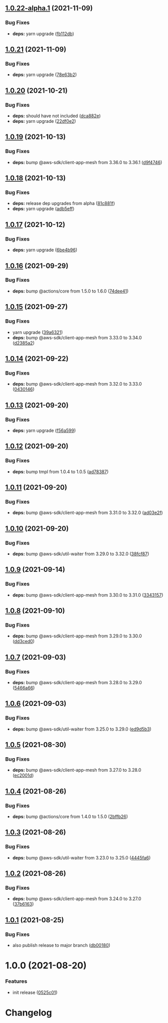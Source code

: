 ## [1.0.22-alpha.1](https://github.com/scribd/amazon-appmesh-virtual-service-action/compare/v1.0.21...v1.0.22-alpha.1) (2021-11-09)


### Bug Fixes

* **deps:** yarn upgrade ([fb112db](https://github.com/scribd/amazon-appmesh-virtual-service-action/commit/fb112dbd11d4814b55e8b78e26954634ac1f3fbf))

## [1.0.21](https://github.com/scribd/amazon-appmesh-virtual-service-action/compare/v1.0.20...v1.0.21) (2021-11-09)


### Bug Fixes

* **deps:** yarn upgrade ([78e63b2](https://github.com/scribd/amazon-appmesh-virtual-service-action/commit/78e63b24753a593b7b2ef5ee575cdfa961ee8fdc))

## [1.0.20](https://github.com/scribd/amazon-appmesh-virtual-service-action/compare/v1.0.19...v1.0.20) (2021-10-21)


### Bug Fixes

* **deps:** should have not included ([dca882e](https://github.com/scribd/amazon-appmesh-virtual-service-action/commit/dca882e9c741f00eb19f52213243ac5d0297d69b))
* **deps:** yarn upgrade ([22df0e2](https://github.com/scribd/amazon-appmesh-virtual-service-action/commit/22df0e2c68e00373fe9d20807a9f58cf1dbd109c))

## [1.0.19](https://github.com/scribd/amazon-appmesh-virtual-service-action/compare/v1.0.18...v1.0.19) (2021-10-13)


### Bug Fixes

* **deps:** bump @aws-sdk/client-app-mesh from 3.36.0 to 3.36.1 ([d9f4746](https://github.com/scribd/amazon-appmesh-virtual-service-action/commit/d9f47462bf7ab0a61a26574b44f93e19d7a898e5))

## [1.0.18](https://github.com/scribd/amazon-appmesh-virtual-service-action/compare/v1.0.17...v1.0.18) (2021-10-13)


### Bug Fixes

* **deps:** release dep upgrades from alpha ([81c881f](https://github.com/scribd/amazon-appmesh-virtual-service-action/commit/81c881f9909d729620d27910118cc2d6b959a5b4))
* **deps:** yarn upgrade ([adb5eff](https://github.com/scribd/amazon-appmesh-virtual-service-action/commit/adb5effe645e8d0b5034ab6b564ec1da24f4beab))

## [1.0.17](https://github.com/scribd/amazon-appmesh-virtual-service-action/compare/v1.0.16...v1.0.17) (2021-10-12)


### Bug Fixes

* **deps:** yarn upgrade ([6be4b96](https://github.com/scribd/amazon-appmesh-virtual-service-action/commit/6be4b96ad1f73fb07a37f4210db056192a82247a))

## [1.0.16](https://github.com/scribd/amazon-appmesh-virtual-service-action/compare/v1.0.15...v1.0.16) (2021-09-29)


### Bug Fixes

* **deps:** bump @actions/core from 1.5.0 to 1.6.0 ([74dee41](https://github.com/scribd/amazon-appmesh-virtual-service-action/commit/74dee411940c8f05431c91ac461cd1ffaf4f06e8))

## [1.0.15](https://github.com/scribd/amazon-appmesh-virtual-service-action/compare/v1.0.14...v1.0.15) (2021-09-27)


### Bug Fixes

* yarn upgrade ([39a6321](https://github.com/scribd/amazon-appmesh-virtual-service-action/commit/39a6321d0d044acadcd5ed696ccd9b967ec4ee86))
* **deps:** bump @aws-sdk/client-app-mesh from 3.33.0 to 3.34.0 ([d2385a2](https://github.com/scribd/amazon-appmesh-virtual-service-action/commit/d2385a242950cf05ca76cafb127aa5d5d4bf3362))

## [1.0.14](https://github.com/scribd/amazon-appmesh-virtual-service-action/compare/v1.0.13...v1.0.14) (2021-09-22)


### Bug Fixes

* **deps:** bump @aws-sdk/client-app-mesh from 3.32.0 to 3.33.0 ([0430146](https://github.com/scribd/amazon-appmesh-virtual-service-action/commit/04301463b743a96d2d566181ed75ff170242362b))

## [1.0.13](https://github.com/scribd/amazon-appmesh-virtual-service-action/compare/v1.0.12...v1.0.13) (2021-09-20)


### Bug Fixes

* **deps:** yarn upgrade ([f56a599](https://github.com/scribd/amazon-appmesh-virtual-service-action/commit/f56a599b4493dc5def5a054489687a86c56b66ce))

## [1.0.12](https://github.com/scribd/amazon-appmesh-virtual-service-action/compare/v1.0.11...v1.0.12) (2021-09-20)


### Bug Fixes

* **deps:** bump tmpl from 1.0.4 to 1.0.5 ([ad78387](https://github.com/scribd/amazon-appmesh-virtual-service-action/commit/ad783874202aa3ac83414667a3ce444179c8d324))

## [1.0.11](https://github.com/scribd/amazon-appmesh-virtual-service-action/compare/v1.0.10...v1.0.11) (2021-09-20)


### Bug Fixes

* **deps:** bump @aws-sdk/client-app-mesh from 3.31.0 to 3.32.0 ([ad03e2f](https://github.com/scribd/amazon-appmesh-virtual-service-action/commit/ad03e2f3e2687aca5cd8b8a26bd815943fac2457))

## [1.0.10](https://github.com/scribd/amazon-appmesh-virtual-service-action/compare/v1.0.9...v1.0.10) (2021-09-20)


### Bug Fixes

* **deps:** bump @aws-sdk/util-waiter from 3.29.0 to 3.32.0 ([38fcf87](https://github.com/scribd/amazon-appmesh-virtual-service-action/commit/38fcf87548f1848cb8978b81010c5ad933783706))

## [1.0.9](https://github.com/scribd/amazon-appmesh-virtual-service-action/compare/v1.0.8...v1.0.9) (2021-09-14)


### Bug Fixes

* **deps:** bump @aws-sdk/client-app-mesh from 3.30.0 to 3.31.0 ([3343157](https://github.com/scribd/amazon-appmesh-virtual-service-action/commit/3343157ff3dc7def3cec54694ef768d5d412ae7b))

## [1.0.8](https://github.com/scribd/amazon-appmesh-virtual-service-action/compare/v1.0.7...v1.0.8) (2021-09-10)


### Bug Fixes

* **deps:** bump @aws-sdk/client-app-mesh from 3.29.0 to 3.30.0 ([dd3ced0](https://github.com/scribd/amazon-appmesh-virtual-service-action/commit/dd3ced091834f10230c36d1651ae514eeb0a77c8))

## [1.0.7](https://github.com/scribd/amazon-appmesh-virtual-service-action/compare/v1.0.6...v1.0.7) (2021-09-03)


### Bug Fixes

* **deps:** bump @aws-sdk/client-app-mesh from 3.28.0 to 3.29.0 ([5466a66](https://github.com/scribd/amazon-appmesh-virtual-service-action/commit/5466a66a38e09c443c2d46b49071820d69c37605))

## [1.0.6](https://github.com/scribd/amazon-appmesh-virtual-service-action/compare/v1.0.5...v1.0.6) (2021-09-03)


### Bug Fixes

* **deps:** bump @aws-sdk/util-waiter from 3.25.0 to 3.29.0 ([ed9d5b3](https://github.com/scribd/amazon-appmesh-virtual-service-action/commit/ed9d5b3a7dbc0fd3f6798428c10edb147dd0b3fb))

## [1.0.5](https://github.com/scribd/amazon-appmesh-virtual-service-action/compare/v1.0.4...v1.0.5) (2021-08-30)


### Bug Fixes

* **deps:** bump @aws-sdk/client-app-mesh from 3.27.0 to 3.28.0 ([ec2001d](https://github.com/scribd/amazon-appmesh-virtual-service-action/commit/ec2001d4639c635858ca74ff9ced9f49553d9ab0))

## [1.0.4](https://github.com/scribd/amazon-appmesh-virtual-service-action/compare/v1.0.3...v1.0.4) (2021-08-26)


### Bug Fixes

* **deps:** bump @actions/core from 1.4.0 to 1.5.0 ([2bffb26](https://github.com/scribd/amazon-appmesh-virtual-service-action/commit/2bffb26a223c0fda796e08caaab84374c5b38b02))

## [1.0.3](https://github.com/scribd/amazon-appmesh-virtual-service-action/compare/v1.0.2...v1.0.3) (2021-08-26)


### Bug Fixes

* **deps:** bump @aws-sdk/util-waiter from 3.23.0 to 3.25.0 ([4445fa6](https://github.com/scribd/amazon-appmesh-virtual-service-action/commit/4445fa69a7595d83be716078af86048fe8325efb))

## [1.0.2](https://github.com/scribd/amazon-appmesh-virtual-service-action/compare/v1.0.1...v1.0.2) (2021-08-26)


### Bug Fixes

* **deps:** bump @aws-sdk/client-app-mesh from 3.24.0 to 3.27.0 ([37b6163](https://github.com/scribd/amazon-appmesh-virtual-service-action/commit/37b61638c3dc4f2256ac839076f41445880a3a85))

## [1.0.1](https://github.com/scribd/amazon-appmesh-virtual-service-action/compare/v1.0.0...v1.0.1) (2021-08-25)


### Bug Fixes

* also publish release to major branch ([db00180](https://github.com/scribd/amazon-appmesh-virtual-service-action/commit/db00180ee4866dd84d0120f20072d2c382740ba3))

# 1.0.0 (2021-08-20)


### Features

* init release ([0525c01](https://github.com/scribd/amazon-appmesh-virtual-service-action/commit/0525c010ba141931907d91c26f4fcd44abb78478))

# Changelog
